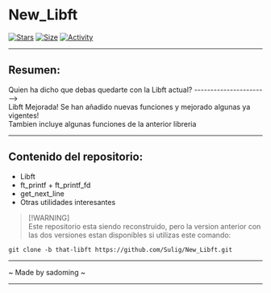 # New_Libft

[![Stars](https://img.shields.io/github/stars/Sulig/New_Libft?color=ffff00&label=Stars&logo=Stars&style=?style=flat)](https://github.com/Sulig/New_Libft)
[![Size](https://img.shields.io/github/repo-size/Sulig/New_Libft?color=blue&label=Size&logo=Size&style=?style=flat)](https://github.com/Sulig/New_Libft)
[![Activity](https://img.shields.io/github/last-commit/Sulig/New_Libft?color=orange&label=Last%20Commit&style=flat)](https://github.com/Sulig/New_Libft)

***
## Resumen: 
Quien ha dicho que debas quedarte con la Libft actual? -----------------------> <br/>
Libft Mejorada! Se han añadido nuevas funciones y mejorado algunas ya vigentes! <br/>
Tambien incluye algunas funciones de la anterior libreria

***
## Contenido del repositorio:
- Libft
- ft_printf + ft_printf_fd
- get_next_line
- Otras utilidades interesantes

> [!WARNING]\
> Este repositorio esta siendo reconstruido, pero la version anterior con las dos versiones estan disponibles
> si utilizas este comando:

    git clone -b that-libft https://github.com/Sulig/New_Libft.git

***
~ Made by sadoming ~ 
***
